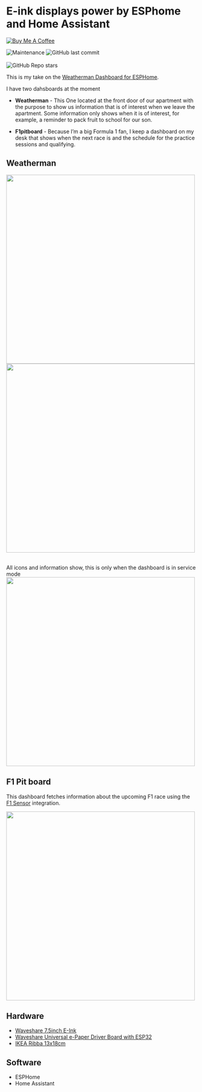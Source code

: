 # E-ink displays power by ESPhome and Home Assistant

<a href="https://buymeacoffee.com/niklasv" target="_blank"><img src="https://www.buymeacoffee.com/assets/img/custom_images/orange_img.png" alt="Buy Me A Coffee" style="height: auto !important;width: auto !important;" ></a>

<img alt="Maintenance" src="https://img.shields.io/maintenance/yes/2025"> <img alt="GitHub last commit" src="https://img.shields.io/github/last-commit/Nicxe/esphome"><br><br>
<img alt="GitHub Repo stars" src="https://img.shields.io/github/stars/Nicxe/esphome">



This is my take on the [Weatherman Dashboard for ESPHome](https://github.com/Madelena/esphome-weatherman-dashboard).

I have two dahsboards at the moment

* **Weatherman** - This One located at the front door of our apartment with the purpose to show us information that is of interest when we leave the apartment. Some information only shows when it is of interest, for example, a reminder to pack fruit to school for our son.

* **F1pitboard** - Because I’m a big Formula 1 fan, I keep a dashboard on my desk that shows when the next race is and the schedule for the practice sessions and qualifying.



## Weatherman
<img src="https://github.com/Nicxe/esphome/assets/27124316/211c4542-eca8-4a76-987b-7a9b838e2193" width="500">
<img src="https://github.com/Nicxe/esphome/assets/27124316/88188e7b-4464-457b-ae86-6bd833450265" width="500">

<br>All icons and information show, this is only when the dashboard is in service mode
<img src="https://github.com/Nicxe/esphome/assets/27124316/baa2c249-bf0b-49a6-9b31-7161c171f8b9" width="500">





## F1 Pit board
This dashboard fetches information about the upcoming F1 race using the [F1 Sensor](https://github.com/Nicxe/f1_sensor) integration.

<img src="https://github.com/user-attachments/assets/96185a06-ed0b-421a-afa6-884864baca63" width="500">




## Hardware
- [Waveshare 7.5inch E-Ink](https://www.waveshare.com/product/displays/e-paper/7.5inch-e-paper-g.htm) 
- [Waveshare Universal e-Paper Driver Board with ESP32](https://www.waveshare.com/e-paper-esp32-driver-board.htm)
- [IKEA Ribba 13x18cm](https://www.ikea.com/se/sv/p/ribba-ram-svart-50378448/)



## Software
- ESPHome
- Home Assistant






